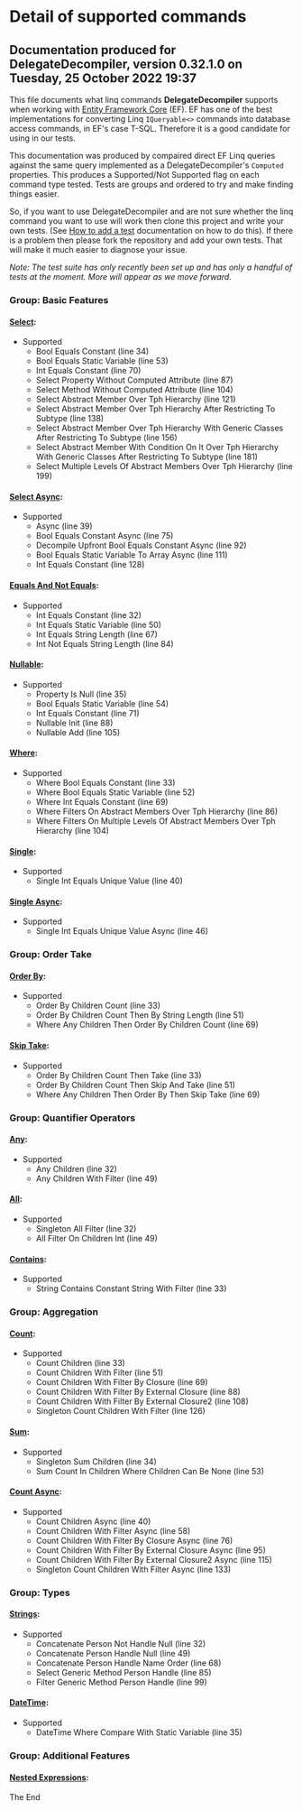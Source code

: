 Detail of supported commands
============
## Documentation produced for DelegateDecompiler, version 0.32.1.0 on Tuesday, 25 October 2022 19:37

This file documents what linq commands **DelegateDecompiler** supports when
working with [Entity Framework Core](https://docs.microsoft.com/en-us/ef/core/) (EF).
EF has one of the best implementations for converting Linq `IQueryable<>` commands into database
access commands, in EF's case T-SQL. Therefore it is a good candidate for using in our tests.

This documentation was produced by compaired direct EF Linq queries against the same query implemented
as a DelegateDecompiler's `Computed` properties. This produces a Supported/Not Supported flag
on each command type tested. Tests are groups and ordered to try and make finding things
easier.

So, if you want to use DelegateDecompiler and are not sure whether the linq command
you want to use will work then clone this project and write your own tests.
(See [How to add a test](HowToAddMoreTests.md) documentation on how to do this). 
If there is a problem then please fork the repository and add your own tests. 
That will make it much easier to diagnose your issue.

*Note: The test suite has only recently been set up and has only a handful of tests at the moment.
More will appear as we move forward.*


### Group: Basic Features
#### [Select](../TestGroup05BasicFeatures/Test01Select.cs):
- Supported
  * Bool Equals Constant (line 34)
  * Bool Equals Static Variable (line 53)
  * Int Equals Constant (line 70)
  * Select Property Without Computed Attribute (line 87)
  * Select Method Without Computed Attribute (line 104)
  * Select Abstract Member Over Tph Hierarchy (line 121)
  * Select Abstract Member Over Tph Hierarchy After Restricting To Subtype (line 138)
  * Select Abstract Member Over Tph Hierarchy With Generic Classes After Restricting To Subtype (line 156)
  * Select Abstract Member With Condition On It Over Tph Hierarchy With Generic Classes After Restricting To Subtype (line 181)
  * Select Multiple Levels Of Abstract Members Over Tph Hierarchy (line 199)

#### [Select Async](../TestGroup05BasicFeatures/Test02SelectAsync.cs):
- Supported
  * Async (line 39)
  * Bool Equals Constant Async (line 75)
  * Decompile Upfront Bool Equals Constant Async (line 92)
  * Bool Equals Static Variable To Array Async (line 111)
  * Int Equals Constant (line 128)

#### [Equals And Not Equals](../TestGroup05BasicFeatures/Test03EqualsAndNotEquals.cs):
- Supported
  * Int Equals Constant (line 32)
  * Int Equals Static Variable (line 50)
  * Int Equals String Length (line 67)
  * Int Not Equals String Length (line 84)

#### [Nullable](../TestGroup05BasicFeatures/Test04Nullable.cs):
- Supported
  * Property Is Null (line 35)
  * Bool Equals Static Variable (line 54)
  * Int Equals Constant (line 71)
  * Nullable Init (line 88)
  * Nullable Add (line 105)

#### [Where](../TestGroup05BasicFeatures/Test05Where.cs):
- Supported
  * Where Bool Equals Constant (line 33)
  * Where Bool Equals Static Variable (line 52)
  * Where Int Equals Constant (line 69)
  * Where Filters On Abstract Members Over Tph Hierarchy (line 86)
  * Where Filters On Multiple Levels Of Abstract Members Over Tph Hierarchy (line 104)

#### [Single](../TestGroup05BasicFeatures/Test10Single.cs):
- Supported
  * Single Int Equals Unique Value (line 40)

#### [Single Async](../TestGroup05BasicFeatures/Test11SingleAsync.cs):
- Supported
  * Single Int Equals Unique Value Async (line 46)


### Group: Order Take
#### [Order By](../TestGroup10OrderTake/Test01OrderBy.cs):
- Supported
  * Order By Children Count (line 33)
  * Order By Children Count Then By String Length (line 51)
  * Where Any Children Then Order By Children Count (line 69)

#### [Skip Take](../TestGroup10OrderTake/Test02SkipTake.cs):
- Supported
  * Order By Children Count Then Take (line 33)
  * Order By Children Count Then Skip And Take (line 51)
  * Where Any Children Then Order By Then Skip Take (line 69)


### Group: Quantifier Operators
#### [Any](../TestGroup12QuantifierOperators/Test01Any.cs):
- Supported
  * Any Children (line 32)
  * Any Children With Filter (line 49)

#### [All](../TestGroup12QuantifierOperators/Test02All.cs):
- Supported
  * Singleton All Filter (line 32)
  * All Filter On Children Int (line 49)

#### [Contains](../TestGroup12QuantifierOperators/Test03Contains.cs):
- Supported
  * String Contains Constant String With Filter (line 33)


### Group: Aggregation
#### [Count](../TestGroup15Aggregation/Test01Count.cs):
- Supported
  * Count Children (line 33)
  * Count Children With Filter (line 51)
  * Count Children With Filter By Closure (line 69)
  * Count Children With Filter By External Closure (line 88)
  * Count Children With Filter By External Closure2 (line 108)
  * Singleton Count Children With Filter (line 126)

#### [Sum](../TestGroup15Aggregation/Test02Sum.cs):
- Supported
  * Singleton Sum Children (line 34)
  * Sum Count In Children Where Children Can Be None (line 53)

#### [Count Async](../TestGroup15Aggregation/Test03CountAsync.cs):
- Supported
  * Count Children Async (line 40)
  * Count Children With Filter Async (line 58)
  * Count Children With Filter By Closure Async (line 76)
  * Count Children With Filter By External Closure Async (line 95)
  * Count Children With Filter By External Closure2 Async (line 115)
  * Singleton Count Children With Filter Async (line 133)


### Group: Types
#### [Strings](../TestGroup50Types/Test01Strings.cs):
- Supported
  * Concatenate Person Not Handle Null (line 32)
  * Concatenate Person Handle Null (line 49)
  * Concatenate Person Handle Name Order (line 68)
  * Select Generic Method Person Handle (line 85)
  * Filter Generic Method Person Handle (line 99)

#### [DateTime](../TestGroup50Types/Test05DateTime.cs):
- Supported
  * DateTime Where Compare With Static Variable (line 35)


### Group: Additional Features
#### [Nested Expressions](../TestGroup90AdditionalFeatures/Test01NestedExpressions.cs):



The End
